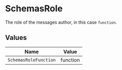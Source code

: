 # SchemasRole

The role of the messages author, in this case `function`.


## Values

| Name                  | Value                 |
| --------------------- | --------------------- |
| `SchemasRoleFunction` | function              |